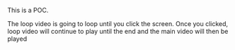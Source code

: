 This is a POC.

The loop video is going to loop until you click the screen. Once you clicked, loop video will continue to play until the end and the main video will then be played
